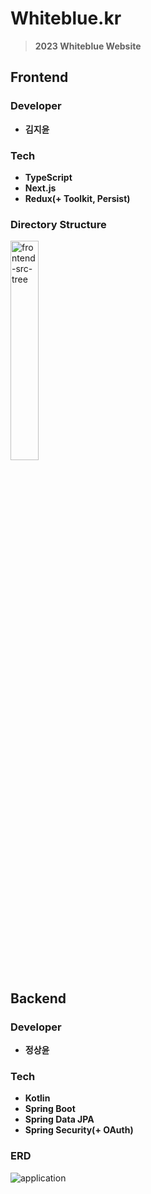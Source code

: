 # Whiteblue.kr

> **2023 Whiteblue Website**

## Frontend
### Developer
* **김지윤**

### Tech
* **TypeScript**
* **Next.js**
* **Redux(+ Toolkit, Persist)**

### Directory Structure
<img width="30%" alt="frontend-src-tree" src="https://user-images.githubusercontent.com/64190056/216847545-1ca56598-44a1-4020-9801-4e02c082ee41.png">

## Backend
### Developer
* **정상윤**

### Tech
* **Kotlin**
* **Spring Boot**
* **Spring Data JPA**
* **Spring Security(+ OAuth)**

### ERD
![application](https://user-images.githubusercontent.com/82157140/218146777-b46fd26b-eef7-4eb9-8efa-3ae6d10ef868.png)
